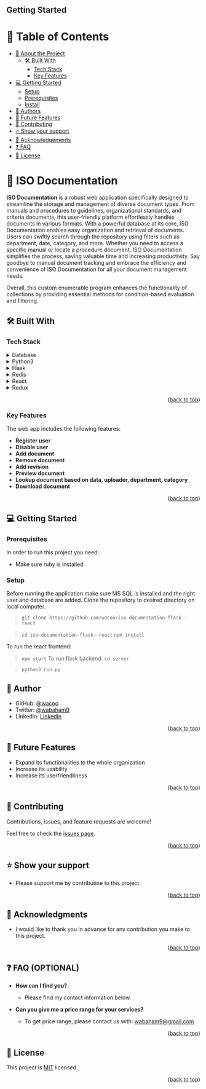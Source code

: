 
## Getting Started

<a name="readme-top"></a>

<!--
HOW TO USE:
This is an example of how you may give instructions on setting up your project locally.

Modify this file to match your project and remove sections that don't apply.

REQUIRED SECTIONS:
- Table of Contents
- About the Project
  - Built With
  - Live Demo
- Getting Started
- Authors
- Future Features
- Contributing
- Show your support
- Acknowledgements
- License

After you're finished please remove all the comments and instructions!
-->


<!-- TABLE OF CONTENTS -->

# 📗 Table of Contents

- [📖 About the Project](#about-project)
  - [🛠 Built With](#built-with)
    - [Tech Stack](#tech-stack)
    - [Key Features](#key-features)
- [💻 Getting Started](#getting-started)
  - [Setup](#setup)
  - [Prerequisites](#prerequisites)
  - [Install](#install)
- [👥 Authors](#authors)
- [🔭 Future Features](#future-features)
- [🤝 Contributing](#contributing)
- [⭐️ Show your support](#support)
- [🙏 Acknowledgements](#acknowledgements)
- [❓ FAQ](#faq)
- [📝 License](#license)

<!-- PROJECT DESCRIPTION -->

# 📖 ISO Documentation <a name="about-project"></a>



**ISO Documentation**  is a robust web application specifically designed to streamline the storage and management of diverse document types. From manuals and procedures to guidelines, organizational standards, and criteria documents, this user-friendly platform effortlessly handles documents in various formats. With a powerful database at its core, ISO Documentation enables easy organization and retrieval of documents. Users can swiftly search through the repository using filters such as department, date, category, and more. Whether you need to access a specific manual or locate a procedure document, ISO Documentation simplifies the process, saving valuable time and increasing productivity. Say goodbye to manual document tracking and embrace the efficiency and convenience of ISO Documentation for all your document management needs.

Overall, this custom enumerable program enhances the functionality of collections by providing essential methods for condition-based evaluation and filtering.

## 🛠 Built With <a name="built-with"></a>

### Tech Stack <a name="tech-stack"></a>

> 

<details>
  <summary>Database</summary>
  <ul>
    <li><a href="https://www.microsoft.com/en-us/sql-server/">SQL</a></li>
  </ul>
</details>
<details>
  <summary>Python3</summary>
  <ul>
    <li><a href="https://www.python.org/">Python</a></li>
  </ul>
</details>
<details>
  <summary>Flask</summary>
  <ul>
    <li><a href="https://flask.palletsprojects.com/">Flask</a></li>
  </ul>
</details>
<details>
  <summary>Redis</summary>
  <ul>
    <li><a href="https://redis.io/">Redis</a></li>
  </ul>
</details>
<details>
  <summary>React</summary>
  <ul>
    <li><a href="https://redis.io/">React</a></li>
  </ul>
</details>
<details>
  <summary>Redux</summary>
  <ul>
    <li><a href="https://redux.js.org/">Redux</a></li>
  </ul>
</details>


<!-- Features -->

<p align="right">(<a href="#readme-top">back to top</a>)</p>

### Key Features <a name="key-features"></a>

The web app includes the following features:

- **Register user**
- **Disable user**
- **Add document**
- **Remove document**
- **Add revision**
- **Preview document**
- **Lookup document based on data, uploader, department, category**
- **Download document**

<p align="right">(<a href="#readme-top">back to top</a>)</p>

<!-- GETTING STARTED -->

## 💻 Getting Started <a name="getting-started"></a>

### Prerequisites

In order to run this project you need:
- Make sure ruby is installed
<!--
Example command:

```sh
 gem install rails
```
 -->

### Setup
Before running the application make sure MS SQL is installed and the right user and database are added.
Clone the repository to desired directory on local computer.
> `git clone https://github.com/wacoo/iso-documentation-flask--react`

> `cd iso-documentation-flask--react`
> `npm install`

To run the react frontend:
> `npm start`
To run flask backend:
> `cd server`

> `python3 run.py`

## 👥 Author <a name="authors"></a>

- GitHub: [@wacoo](https://github.com/wacoo)
- Twitter: [@wabaham9](https://twitter.com/wabaham9)
- LinkedIn: [LinkedIn](https://linkedin.com/in/wondmagegn-abriham-b867289a)

<p align="right">(<a href="#readme-top">back to top</a>)</p>

<!-- FUTURE FEATURES -->

## 🔭 Future Features <a name="future-features"></a>
- Expand its functionalities to the whole organization
- Increase its usability
- Increase its userfriendliness
<p align="right">(<a href="#readme-top">back to top</a>)</p>

<!-- CONTRIBUTING -->

## 🤝 Contributing <a name="contributing"></a>

Contributions, issues, and feature requests are welcome!

Feel free to check the [issues page](../../issues/).

<p align="right">(<a href="#readme-top">back to top</a>)</p>

<!-- SUPPORT -->

## ⭐️ Show your support <a name="support"></a>

- Please support me by contributine to this project.

<p align="right">(<a href="#readme-top">back to top</a>)</p>

<!-- ACKNOWLEDGEMENTS -->

## 🙏 Acknowledgments <a name="acknowledgements"></a>
- I would like to thank you in advance for any contribution you make to this project.

<p align="right">(<a href="#readme-top">back to top</a>)</p>

<!-- FAQ (optional) -->

## ❓ FAQ (OPTIONAL) <a name="faq"></a>
- **How can I find you?**

  - Please find my contact information below.

- **Can you give me a price range for your services?**

  - To get price range, please contact us with: wabaham9@gmail.com

<p align="right">(<a href="#readme-top">back to top</a>)</p>

<!-- LICENSE -->

## 📝 License <a name="license"></a>

This project is [MIT](MIT.md) licensed.

<p align="right">(<a href="#readme-top">back to top</a>)</p>
